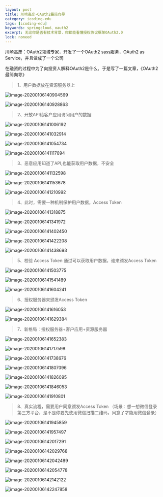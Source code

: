 ```yaml
---
layout: post
title: 川崎高彦-OAuth2最简向导
category: icoding-edu
tags: [icoding-edu]
keywords: springcloud、oauth2
excerpt: 无论你是否有技术背景，你都能看懂授权协议框架OAuth2.0 
lock: noneed
---
```


川崎高彦：OAuth2领域专家，开发了一个OAuth2 sass服务，OAuth2 as Service，并且做成了一个公司

在融资的过程中为了向投资人解释OAuth2是什么，于是写了一篇文章，《OAuth2最简向导》

> 1、用户数据放在资源服务器上

![image-20200106140904569](/assets/images/2020/oauth2/image-20200106140904569.png)

![image-20200106140928863](/assets/images/2020/oauth2/image-20200106140928863.png)


> 2、开放API给客户应用访问用户的数据

![image-20200106141006192](/assets/images/2020/oauth2/image-20200106141006192.png)

![image-20200106141032914](/assets/images/2020/oauth2/image-20200106141032914.png)

![image-20200106141054734](/assets/images/2020/oauth2/image-20200106141054734.png)

![image-20200106141117694](/assets/images/2020/oauth2/image-20200106141117694.png)

> 3、恶意应用知道了API,也能获取用户数据，不安全

![image-20200106141132598](/assets/images/2020/oauth2/image-20200106141132598.png)

![image-20200106141153678](/assets/images/2020/oauth2/image-20200106141153678.png)

![image-20200106141210992](/assets/images/2020/oauth2/image-20200106141210992.png)

> 4、此时，需要一种机制保护用户数据，Access Token

![image-20200106141318875](/assets/images/2020/oauth2/image-20200106141318875.png)

![image-20200106141341972](/assets/images/2020/oauth2/image-20200106141341972.png)

![image-20200106141402450](/assets/images/2020/oauth2/image-20200106141402450.png)

![image-20200106141422208](/assets/images/2020/oauth2/image-20200106141422208.png)

![image-20200106141438693](/assets/images/2020/oauth2/image-20200106141438693.png)

> 5、校验 Access Token 通过可以获取用户数据，谁来颁发Access Token

![image-20200106141503775](/assets/images/2020/oauth2/image-20200106141503775.png)

![image-20200106141541489](/assets/images/2020/oauth2/image-20200106141541489.png)

![image-20200106141604241](/assets/images/2020/oauth2/image-20200106141604241.png)

> 6、授权服务器来颁发Access Token

![image-20200106141616053](/assets/images/2020/oauth2/image-20200106141616053.png)

![image-20200106141629384](/assets/images/2020/oauth2/image-20200106141629384.png)

> 7、新格局：授权服务器+客户应用+资源服务器

![image-20200106141652383](/assets/images/2020/oauth2/image-20200106141652383.png)

![image-20200106141717598](/assets/images/2020/oauth2/image-20200106141717598.png)

![image-20200106141738676](/assets/images/2020/oauth2/image-20200106141738676.png)

![image-20200106141807096](/assets/images/2020/oauth2/image-20200106141807096.png)

![image-20200106141826095](/assets/images/2020/oauth2/image-20200106141826095.png)

![image-20200106141846053](/assets/images/2020/oauth2/image-20200106141846053.png)

![image-20200106141910801](/assets/images/2020/oauth2/image-20200106141910801.png)

> 8、真实流程，需要用户同意颁发Access Token （场景：想一想微信登录第三方平台，是不是你要先使用微信扫描二维码，同意了才能用微信登录）

![image-20200106141945859](/assets/images/2020/oauth2/image-20200106141945859.png)

![image-20200106141957497](/assets/images/2020/oauth2/image-20200106141957497.png)

![image-20200106142017291](/assets/images/2020/oauth2/image-20200106142017291.png)

![image-20200106142029768](/assets/images/2020/oauth2/image-20200106142029768.png)

![image-20200106142042489](/assets/images/2020/oauth2/image-20200106142042489.png)

![image-20200106142054778](/assets/images/2020/oauth2/image-20200106142054778.png)

![image-20200106142142122](/assets/images/2020/oauth2/image-20200106142142122.png)

![image-20200106142247858](/assets/images/2020/oauth2/image-20200106142247858.png)

















